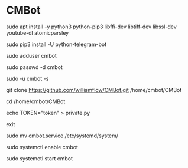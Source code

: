 # CMBot

sudo apt install -y python3 python-pip3 libffi-dev libtiff-dev libssl-dev youtube-dl atomicparsley

sudo pip3 install -U python-telegram-bot

sudo adduser cmbot

sudo passwd -d cmbot

sudo -u cmbot -s

git clone https://github.com/williamflow/CMBot.git /home/cmbot/CMBot

cd /home/cmbot/CMBot

echo TOKEN=\"token\" > private.py

exit

sudo mv cmbot.service /etc/systemd/system/

sudo systemctl enable cmbot

sudo systemctl start cmbot
